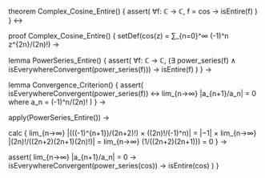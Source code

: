 theorem Complex_Cosine_Entire() {
  assert(
    ∀f: ℂ → ℂ, f = cos → isEntire(f)
  )
} ↔

proof Complex_Cosine_Entire() {
  setDef(cos(z) = ∑_{n=0}^∞ (-1)^n z^{2n}/(2n)!) →
  
  lemma PowerSeries_Entire() {
    assert(
      ∀f: ℂ → ℂ, (∃ power_series(f) ∧ isEverywhereConvergent(power_series(f))) 
      → isEntire(f)
    )
  } →

  lemma Convergence_Criterion() {
    assert(
      isEverywhereConvergent(power_series(f)) ↔
      lim_{n→∞} |a_{n+1}/a_n| = 0
      where a_n = (-1)^n/(2n)!
    )
  } →

  apply(PowerSeries_Entire()) →
  
  calc {
    lim_{n→∞} |(((-1)^{n+1})/(2n+2)!) × ((2n)!/(-1)^n)|
    = |−1| × lim_{n→∞} |(2n)!/((2n+2)(2n+1)(2n)!)|
    = lim_{n→∞} (1/((2n+2)(2n+1)))
    = 0
  } →

  assert(
    lim_{n→∞} |a_{n+1}/a_n| = 0 →
    isEverywhereConvergent(power_series(cos)) →
    isEntire(cos)
  )
}